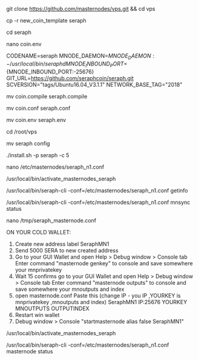 git clone https://github.com/masternodes/vps.git && cd vps

cp -r new_coin_template seraph

cd seraph

nano coin.env

CODENAME=seraph
MNODE_DAEMON=${MNODE_DAEMON:-/usr/local/bin/seraphd}
MNODE_INBOUND_PORT=${MNODE_INBOUND_PORT:-25676}
GIT_URL=https://github.com/seraphcoin/seraph.git
SCVERSION="tags/Ubuntu16.04_V3.1.1"
NETWORK_BASE_TAG="2018"

mv coin.compile seraph.compile

mv coin.conf seraph.conf

mv coin.env seraph.env 

cd /root/vps

mv seraph config

./install.sh -p seraph -c 5

nano /etc/masternodes/seraph_n1.conf

/usr/local/bin/activate_masternodes_seraph

/usr/local/bin/seraph-cli -conf=/etc/masternodes/seraph_n1.conf getinfo

/usr/local/bin/seraph-cli -conf=/etc/masternodes/seraph_n1.conf mnsync status

nano /tmp/seraph_masternode.conf


ON YOUR COLD WALLET:
1. Create new address label SeraphMN1
2. Send 5000 SERA to new created address
3. Go to your GUI Wallet and open Help > Debug window > Console tab Enter command "masternode genkey" to console and save somewhere your mnprivatekey
4. Wait 15 confirms go to your GUI Wallet and open Help > Debug window > Console tab Enter command "masternode outputs" to console and save somewhere your mnoutputs and index
5. open masternode.conf  Paste this (change IP - you IP ,YOURKEY is mnprivatekey ,mnoutputs and index)
SeraphMN1 IP:25676 YOURKEY MNOUTPUTS OUTPUTINDEX
6. Restart win wallet
7. Debug window > Console "startmasternode alias false SeraphMN1"

/usr/local/bin/activate_masternodes_seraph

/usr/local/bin/seraph-cli -conf=/etc/masternodes/seraph_n1.conf masternode status

